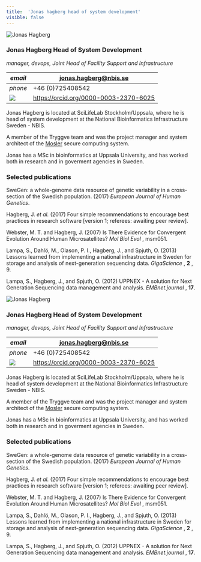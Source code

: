 ```yaml
---
title:  'Jonas hagberg head of system development'
visible: false
---
```

    

![Jonas Hagberg](/assets/img/staff/jonas-hagberg.jpg)

###  Jonas Hagberg Head of System Development

_manager, devops, Joint Head of Facility Support and Infrastructure_

_email_|  jonas.hagberg@nbis.se  
---|---  
_phone_|  +46 (0)725408542  
![](/assets/img/orcid_24x24_bw.png)| <https://orcid.org/0000-0003-2370-6025>  
  


Jonas Hagberg is located at SciLifeLab Stockholm/Uppsala, where he is head of system development at the National Bioinformatics Infrastructure Sweden - NBIS.

A member of the Tryggve team and was the project manager and system architect of the [Mosler](</infrastructure/mosler.html>) secure computing system.

Jonas has a MSc in bioinformatics at Uppsala University, and has worked both in research and in goverment agencies in Sweden.

###  Selected publications 

SweGen: a whole-genome data resource of genetic variability in a cross-section of the Swedish population. (2017) _European Journal of Human Genetics_.  
  
Hagberg, J. _et al._ (2017) Four simple recommendations to encourage best practices in research software [version 1; referees: awaiting peer review].  
  
Webster, M. T. and Hagberg, J. (2007) Is There Evidence for Convergent Evolution Around Human Microsatellites? _Mol Biol Evol_ , msm051.  
  
Lampa, S., Dahlö, M., Olason, P. I., Hagberg, J., and Spjuth, O. (2013) Lessons learned from implementing a national infrastructure in Sweden for storage and analysis of next-generation sequencing data. _GigaScience_ , **2** , 9.  
  
Lampa, S., Hagberg, J., and Spjuth, O. (2012) UPPNEX - A solution for Next Generation Sequencing data management and analysis. _EMBnet.journal_ , **17**. 

![Jonas Hagberg](/assets/img/staff/jonas-hagberg.jpg)

###  Jonas Hagberg Head of System Development

_manager, devops, Joint Head of Facility Support and Infrastructure_

_email_|  jonas.hagberg@nbis.se  
---|---  
_phone_|  +46 (0)725408542  
![](/assets/img/orcid_24x24_bw.png)| <https://orcid.org/0000-0003-2370-6025>  
  


Jonas Hagberg is located at SciLifeLab Stockholm/Uppsala, where he is head of system development at the National Bioinformatics Infrastructure Sweden - NBIS.

A member of the Tryggve team and was the project manager and system architect of the [Mosler](</infrastructure/mosler.html>) secure computing system.

Jonas has a MSc in bioinformatics at Uppsala University, and has worked both in research and in goverment agencies in Sweden.

###  Selected publications 

SweGen: a whole-genome data resource of genetic variability in a cross-section of the Swedish population. (2017) _European Journal of Human Genetics_.  
  
Hagberg, J. _et al._ (2017) Four simple recommendations to encourage best practices in research software [version 1; referees: awaiting peer review].  
  
Webster, M. T. and Hagberg, J. (2007) Is There Evidence for Convergent Evolution Around Human Microsatellites? _Mol Biol Evol_ , msm051.  
  
Lampa, S., Dahlö, M., Olason, P. I., Hagberg, J., and Spjuth, O. (2013) Lessons learned from implementing a national infrastructure in Sweden for storage and analysis of next-generation sequencing data. _GigaScience_ , **2** , 9.  
  
Lampa, S., Hagberg, J., and Spjuth, O. (2012) UPPNEX - A solution for Next Generation Sequencing data management and analysis. _EMBnet.journal_ , **17**. 
